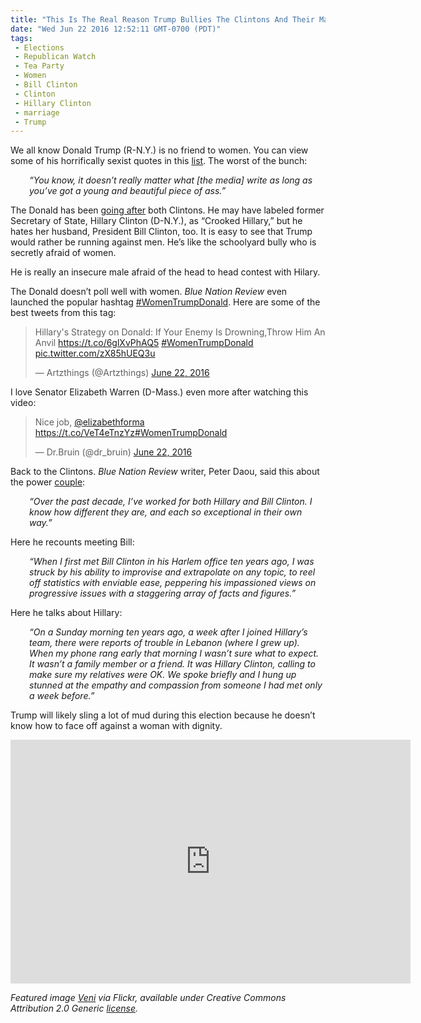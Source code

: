 ```yaml
---
title: "This Is The Real Reason Trump Bullies The Clintons And Their Marriage (VIDEO)"
date: "Wed Jun 22 2016 12:52:11 GMT-0700 (PDT)"
tags: 
 - Elections
 - Republican Watch
 - Tea Party
 - Women
 - Bill Clinton
 - Clinton
 - Hillary Clinton
 - marriage
 - Trump
---
```

<p><!-- Quick Adsense WordPress Plugin: http://quicksense.net/ --></p><p>We all know Donald Trump (R-N.Y.) is no friend to women. You can view some of his horrifically sexist quotes in this <a href="http://www.liberalamerica.org/2015/08/20/10-quotes-that-show-exactly-what-donald-trump-thinks-about-women/">list</a>. The worst of the bunch:</p><p style="padding-left: 30px;"><em>&#x201C;You know, it doesn&#x2019;t really matter what [the media] write as long as you&#x2019;ve got a young and beautiful piece of ass.&#x201D;</em></p><p>The Donald has been <a href="http://bluenationreview.com/i-know-exactly-why-donald-trump-is-assaulting-the-clinton-marriage/" onclick="__gaTracker(&apos;send&apos;, &apos;event&apos;, &apos;outbound-article&apos;, &apos;http://bluenationreview.com/i-know-exactly-why-donald-trump-is-assaulting-the-clinton-marriage/&apos;, &apos;going after&apos;);" target="_blank">going after</a>&#xA0;both Clintons. He may have labeled former Secretary of State, Hillary Clinton (D-N.Y.), as &#x201C;Crooked Hillary,&#x201D; but he hates her husband, President Bill Clinton, too. It is easy to see that Trump would rather be running against men. He&#x2019;s like the schoolyard bully who is secretly afraid of women.</p><p>He is really an insecure male afraid of the head to head contest with Hilary.</p><p>The Donald doesn&#x2019;t poll well with women. <em>Blue Nation Review</em> even launched the popular hashtag <a href="https://twitter.com/search?q=%23WomenTrumpDonald&amp;src=tyah" onclick="__gaTracker(&apos;send&apos;, &apos;event&apos;, &apos;outbound-article&apos;, &apos;https://twitter.com/search?q=%23WomenTrumpDonald&amp;src=tyah&apos;, &apos;#WomenTrumpDonald&apos;);" target="_blank">#WomenTrumpDonald</a>. Here are some of the best tweets from this tag:</p><blockquote class="twitter-tweet" data-width="500"><p lang="en" dir="ltr">Hillary&apos;s Strategy on Donald: If Your Enemy Is Drowning,Throw Him An Anvil <a href="https://t.co/6glXvPhAQ5" onclick="__gaTracker(&apos;send&apos;, &apos;event&apos;, &apos;outbound-article&apos;, &apos;https://t.co/6glXvPhAQ5&apos;, &apos;https://t.co/6glXvPhAQ5&apos;);">https://t.co/6glXvPhAQ5</a> <a href="https://twitter.com/hashtag/WomenTrumpDonald?src=hash" onclick="__gaTracker(&apos;send&apos;, &apos;event&apos;, &apos;outbound-article&apos;, &apos;https://twitter.com/hashtag/WomenTrumpDonald?src=hash&apos;, &apos;#WomenTrumpDonald&apos;);">#WomenTrumpDonald</a> <a href="https://t.co/zX85hUEQ3u" onclick="__gaTracker(&apos;send&apos;, &apos;event&apos;, &apos;outbound-article&apos;, &apos;https://t.co/zX85hUEQ3u&apos;, &apos;pic.twitter.com/zX85hUEQ3u&apos;);">pic.twitter.com/zX85hUEQ3u</a></p>
<p>&#x2014; Artzthings (@Artzthings) <a href="https://twitter.com/Artzthings/status/745628200596803585" onclick="__gaTracker(&apos;send&apos;, &apos;event&apos;, &apos;outbound-article&apos;, &apos;https://twitter.com/Artzthings/status/745628200596803585&apos;, &apos;June 22, 2016&apos;);">June 22, 2016</a></p></blockquote><p><script async src="//platform.twitter.com/widgets.js" charset="utf-8"></script></p><p>I love Senator Elizabeth Warren (D-Mass.) even more after watching this video:</p><blockquote class="twitter-tweet" data-width="500"><p lang="en" dir="ltr">Nice job, <a href="https://twitter.com/elizabethforma" onclick="__gaTracker(&apos;send&apos;, &apos;event&apos;, &apos;outbound-article&apos;, &apos;https://twitter.com/elizabethforma&apos;, &apos;@elizabethforma&apos;);">@elizabethforma</a> <a href="https://t.co/VeT4eTnzYz" onclick="__gaTracker(&apos;send&apos;, &apos;event&apos;, &apos;outbound-article&apos;, &apos;https://t.co/VeT4eTnzYz&apos;, &apos;https://t.co/VeT4eTnzYz&apos;);">https://t.co/VeT4eTnzYz</a><a href="https://twitter.com/hashtag/WomenTrumpDonald?src=hash" onclick="__gaTracker(&apos;send&apos;, &apos;event&apos;, &apos;outbound-article&apos;, &apos;https://twitter.com/hashtag/WomenTrumpDonald?src=hash&apos;, &apos;#WomenTrumpDonald&apos;);">#WomenTrumpDonald</a></p>
<p>&#x2014; Dr.Bruin (@dr_bruin) <a href="https://twitter.com/dr_bruin/status/745489507659587584" onclick="__gaTracker(&apos;send&apos;, &apos;event&apos;, &apos;outbound-article&apos;, &apos;https://twitter.com/dr_bruin/status/745489507659587584&apos;, &apos;June 22, 2016&apos;);">June 22, 2016</a></p></blockquote><p><script async src="//platform.twitter.com/widgets.js" charset="utf-8"></script></p><p>Back to the Clintons. <em>Blue Nation Review</em> writer, Peter Daou, said this about the power <a href="http://bluenationreview.com/i-know-exactly-why-donald-trump-is-assaulting-the-clinton-marriage/" onclick="__gaTracker(&apos;send&apos;, &apos;event&apos;, &apos;outbound-article&apos;, &apos;http://bluenationreview.com/i-know-exactly-why-donald-trump-is-assaulting-the-clinton-marriage/&apos;, &apos;couple&apos;);" target="_blank">couple</a>:</p><p style="padding-left: 30px;"><em>&#x201C;Over the past decade, I&#x2019;ve worked for both Hillary and Bill Clinton.&#xA0;I know how different they are, and each so exceptional&#xA0;in their own way.&#x201D;</em></p><p>Here he recounts meeting Bill:</p><p style="padding-left: 30px;"><em>&#x201C;When I first met Bill Clinton in his Harlem office ten years ago, I was struck by his ability to improvise and extrapolate on any topic, to reel off statistics with enviable&#xA0;ease, peppering his impassioned views on progressive issues&#xA0;with a staggering array&#xA0;of facts and figures.&#x201D;</em></p><p><!-- Quick Adsense WordPress Plugin: http://quicksense.net/ --></p><p>Here he talks about Hillary:</p><p style="padding-left: 30px;"><em>&#x201C;On a Sunday morning ten years ago, a week after I joined Hillary&#x2019;s team, there were&#xA0;reports of trouble in Lebanon (where I grew up). When my&#xA0;phone rang early that morning I wasn&#x2019;t sure what to expect. It wasn&#x2019;t&#xA0;a family member or&#xA0;a friend. It was Hillary Clinton, calling to make sure my relatives were OK.&#xA0;We spoke briefly and I hung up stunned at the empathy and c</em><em>ompassion from someone I had met only a week before.&#x201D;</em></p><p>Trump will likely sling a lot of mud during this election because he doesn&#x2019;t know how to face off against a woman with dignity.</p><p><span class="embed-youtube" style="text-align:center; display: block;"><iframe class="youtube-player" type="text/html" width="640" height="390" src="http://www.youtube.com/embed/5u6_87Aul5M?version=3&amp;rel=1&amp;fs=1&amp;autohide=2&amp;showsearch=0&amp;showinfo=1&amp;iv_load_policy=1&amp;wmode=transparent" allowfullscreen="true" style="border:0;"></iframe></span></p><p><em>Featured image <a href="https://www.flickr.com/photos/veni/3114496628/in/photolist-5KdBkJ-51xn4V-6nXZAy-cwc3cJ-cwc3D3-4tULuh-8DzimU-8DzhUQ-aYWXvD-4uN8ey-8DwbJD-JaeKqH-rEk9zV-cnbEZE-GfAZSy-4TrzPg-4uQd5j-8DwcGX-eRGaht-HWLb3L-qvtqW-hDCf4n-8a54Er-JaeTxz-8a8jsL-8a8hPm-8Dwdd6-3nVTm-3Sf7Tz-gJTiXK-3Ts3r9-4rHwiH-dZJKo8-cwc3kd-dSMwei-dmSPJn-gJUa8M-4sgSLV-eNMKU-diF63U-nTyJDa-5SSZrD-6uFibB-4PtnML-dmo5mJ-3SfbLi-4oPGzP-gJTftu-gJTfaJ-4oUeUk" onclick="__gaTracker(&apos;send&apos;, &apos;event&apos;, &apos;outbound-article&apos;, &apos;https://www.flickr.com/photos/veni/3114496628/in/photolist-5KdBkJ-51xn4V-6nXZAy-cwc3cJ-cwc3D3-4tULuh-8DzimU-8DzhUQ-aYWXvD-4uN8ey-8DwbJD-JaeKqH-rEk9zV-cnbEZE-GfAZSy-4TrzPg-4uQd5j-8DwcGX-eRGaht-HWLb3L-qvtqW-hDCf4n-8a54Er-JaeTxz-8a8jsL-8a8hPm-8Dwdd6-3nVTm-3Sf7Tz-gJTiXK-3Ts3r9-4rHwiH-dZJKo8-cwc3kd-dSMwei-dmSPJn-gJUa8M-4sgSLV-eNMKU-diF63U-nTyJDa-5SSZrD-6uFibB-4PtnML-dmo5mJ-3SfbLi-4oPGzP-gJTftu-gJTfaJ-4oUeUk&apos;, &apos;Veni&apos;);" target="_blank">Veni</a> via Flickr, available under Creative Commons Attribution 2.0 Generic <a href="https://creativecommons.org/licenses/by/2.0/" onclick="__gaTracker(&apos;send&apos;, &apos;event&apos;, &apos;outbound-article&apos;, &apos;https://creativecommons.org/licenses/by/2.0/&apos;, &apos;license&apos;);" target="_blank">license</a>.</em></p><div style="font-size:0px;height:0px;line-height:0px;margin:0;padding:0;clear:both"></div>